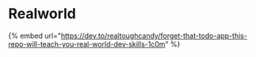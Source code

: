 # Realworld

{% embed url="https://dev.to/realtoughcandy/forget-that-todo-app-this-repo-will-teach-you-real-world-dev-skills-1c0m" %}



